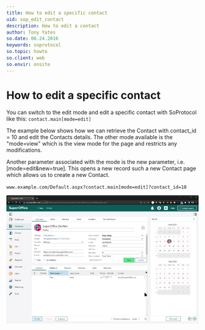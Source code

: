 ```yaml
---
title: How to edit a specific contact
uid: sop_edit_contact
description: How to edit a contact
author: Tony Yates
so.date: 06.24.2016
keywords: soprotocol
so.topic: howto
so.client: web
so.envir: onsite
---
```


# How to edit a specific contact

You can switch to the edit mode and edit a specific contact with SoProtocol like this: `contact.main[mode=edit]`

The example below shows how we can retrieve the Contact with contact\_id = 10 and edit the Contacts details. The other mode available is the "mode=view" which is the view mode for the page and restricts any modifications.

Another parameter associated with the mode is the new parameter, i.e. \[mode=edit&new=true\]. This opens a new record such a new Contact page which allows us to create a new Contact.

`www.example.com/Default.aspx?contact.main[mode=edit]?contact_id=10`

![06][img1]

<!-- Referenced links -->

<!-- Referenced images -->
[img1]: media/contact-edit-mode.png
